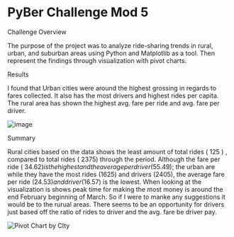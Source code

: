 # PyBer Challenge Mod 5
 Challenge
Overview

The purpose of the project was to analyze ride-sharing trends in rural, urban, and suburban areas using Python and Matplotlib as a tool. Then represent the findings through visualization with pivot charts.

Results

I found that Urban cities were around the highest grossing in regards to fares collected. It also has the most drivers and highest rides per capita. The rural area has shown the highest avg. fare per ride and avg. fare per driver. 

![image](https://user-images.githubusercontent.com/119356389/214989132-33b5ec1b-26b5-4ce5-8b6f-c48d67df3603.png)

Summary 

Rural cities based on the data shows the least amount of total rides ( 125 ) , compared to total rides ( 2375)  through the period. Although the fare per ride ( $34.62)  is the highest and the average per driver  ($55.49); the urban are while they have the most rides (1625) and drivers (2405), the average fare per ride ($24.53) and driver ($16.57) is the lowest. When looking at the visualization is shows peak time  for making the most money is around the end February beginning of March. So if I were to manke any suggestions it would be to the rurual areas. There seems to be an opportunity for drivers just based off the ratio of rides to driver and the avg. fare be driver pay.

![Pivot Chart by CIty](https://user-images.githubusercontent.com/119356389/214988797-0fe08a9a-bd57-4514-94d3-6f39887416f8.png)
